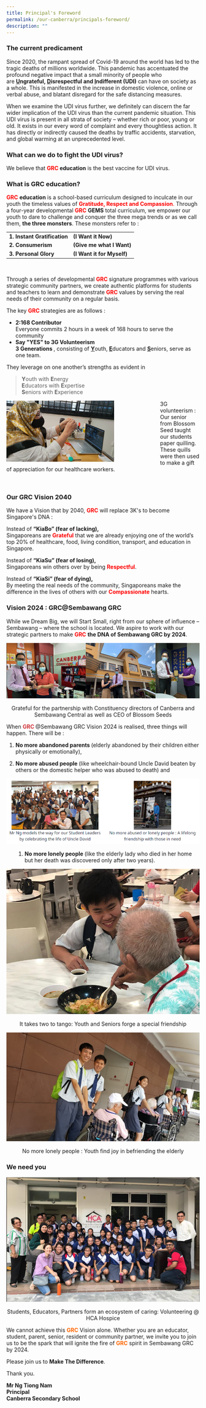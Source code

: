 ```yaml
---
title: Principal's Foreword
permalink: /our-canberra/principals-foreword/
description: ""
---
```

<div>
<h3><strong>The current predicament</strong></h3>
<div>
<p>Since 2020, the rampant spread of Covid-19 around the world has led to the tragic deaths of millions worldwide. This pandemic has accentuated the profound negative impact that a small minority of people who are&nbsp;<strong><u>U</u>ngrateful,&nbsp;<u>D</u>isrespectful and&nbsp;<u>I</u>ndifferent (UDI)</strong> can have on society as a whole. This is manifested in the increase in domestic violence, online or verbal abuse, and blatant disregard for the safe distancing measures.</p>
<p>When we examine the UDI virus further, we definitely can discern the far wider implication of the UDI virus than the current pandemic situation. This UDI virus is present in all strata of society &ndash; whether rich or poor, young or old. It exists in our every word of complaint and every thoughtless action. It has directly or indirectly caused the deaths by traffic accidents, starvation, and global warming at an unprecedented level.</p>
</div>
</div>
<h3><strong>What can we do to fight the UDI virus?</strong></h3>
<p>We believe that&nbsp;<strong><span style="color: #ff0000;">GRC</span>&nbsp;education</strong> is the best vaccine for UDI virus.</p>
<h3><strong>What is GRC education?</strong></h3>
<div>
<div>
<p><span style="color: #ff0000;"><strong>GRC</strong></span>&nbsp;<strong>education</strong>&nbsp;is a school-based curriculum designed to inculcate in our youth the timeless values of&nbsp;<span style="color: #ff0000;"><strong>Gratitude, Respect and Compassion</strong>.</span> Through a four-year developmental&nbsp;<span style="color: #ff0000;"><strong>GRC</strong>&nbsp;</span><strong>GEMS</strong>&nbsp;total curriculum, we empower our youth to dare to challenge and conquer the three mega trends or as we call them,&nbsp;<strong>the three monsters</strong>. These monsters refer to :</p>
<table>
<tbody>
<tr>
<td><strong>1. Instant Gratification</strong></td>
<td><strong>(I Want it Now)</strong></td>
</tr>
<tr>
<td><strong>2. Consumerism</strong></td>
<td><strong>(Give me what I Want)</strong></td>
</tr>
<tr>
<td><strong>3. Personal Glory</strong></td>
<td><strong>(I Want it for Myself)</strong></td>
</tr>
</tbody>
</table>
<br />
<p>Through a series of developmental&nbsp;<span style="color: #ff0000;"><strong>GRC&nbsp;</strong></span>signature programmes with various strategic community partners, we create authentic platforms for students and teachers to learn and demonstrate&nbsp;<span style="color: #ff0000;"><strong>GRC&nbsp;</strong></span>values by serving the real needs of their community on a regular basis.</p>
<p>The key&nbsp;<span style="color: #ff0000;"><strong>GRC&nbsp;</strong></span>strategies are as follows :</p>
<div>
<ul>
<li><strong>2:168 Contributor</strong>
<div>Everyone commits 2 hours in a week of 168 hours to serve the community</div>
</li>
<li>
<div><strong>Say "YES" to 3G Volunteerism</strong></div>
<div><strong>3 Generations&nbsp;</strong>, consisting of&nbsp;<strong><u>Y</u></strong>outh,&nbsp;<strong><u>E</u></strong>ducators and&nbsp;<strong><u>S</u></strong>eniors, serve as one team.</div>
</li>
</ul>
</div>
<p>They leverage on one another&rsquo;s strengths as evident in&nbsp;</p>
<blockquote>
<p><strong>Y</strong>outh with&nbsp;<strong>E</strong>nergy<br /><strong>E</strong>ducators with&nbsp;<strong>E</strong>xpertise<br /><strong>S</strong>eniors with&nbsp;<strong>E</strong>xperience</p>
</blockquote>
<div>
<div style="float: left">
<img src="/images/PF1.png" style="width:70%" />
</div>
<div>
<p>3G volunteerism : Our senior from Blossom Seed taught our students paper quilling. These quills were then used to make a gift of appreciation for our healthcare workers.</p>
</div>
<br/><h3><strong>Our GRC Vision 2040</strong></h3>
<div>
<p>We have a Vision that by 2040,&nbsp;<span style="color: #ff0000;"><strong>GRC</strong>&nbsp;</span>will replace 3K's to become Singapore's DNA :</p>
<p>Instead of&nbsp;<strong>&ldquo;KiaBo&rdquo; (fear of lacking),<br /></strong>Singaporeans are&nbsp;<span style="color: #ff0000;"><strong>Grateful</strong>&nbsp;</span>that we are already enjoying one of the world&rsquo;s top 20% of healthcare, food, living condition, transport, and education in Singapore.</p>
<p>Instead of&nbsp;<strong>&ldquo;KiaSu&rdquo; (fear of losing),<br /></strong>Singaporeans win others over by being&nbsp;<span style="color: #ff0000;"><strong>Respectful</strong></span>.</p>
<p>Instead of&nbsp;<strong>&ldquo;KiaSi&rdquo; (fear of dying),<br /></strong>By meeting the real needs of the community, Singaporeans make the difference in the lives of others with our&nbsp;<span style="color: #ff0000;"><strong>Compassionate</strong>&nbsp;</span>hearts.</p>
<div>
<h3><strong>Vision 2024 : GRC@Sembawang GRC</strong></h3>
<div>
<p>While we Dream Big, we will Start Small, right from our sphere of influence &ndash; Sembawang &ndash; where the school is located. We aspire to work with our strategic partners to make&nbsp;<span style="color: #ff0000;"><strong>GRC</strong>&nbsp;</span><strong>the DNA of Sembawang GRC by 2024</strong>.</p>
</div>
</div>
<img src="/images/PF2.png">	
<p style="text-align: center;">Grateful for the partnership with Constituency directors of Canberra and Sembawang Central as well as CEO of Blossom Seeds</p>
	<p>When&nbsp;<strong><span style="color: #d13438;">GRC&nbsp;</span></strong>@Sembawang GRC Vision 2024 is realised, three things will happen. There will be :</p>
<div>
<ol>
<li>
<p><strong>No more abandoned parents&nbsp;</strong>(elderly abandoned by their children either physically or emotionally),</p>
</li>
<li>
<p><strong>No more abused people&nbsp;</strong>(like wheelchair-bound Uncle David beaten by others or the domestic helper who was abused to death) and</p>
</li>
</ol>
</div>
<img src="/images/pfpf.png">
<ol>
<ol>
<li><strong>No more lonely people&nbsp;</strong>(like the elderly lady who died in her home but her death was discovered only after two years).</li>
</ol>
</ol>
<img src="/images/PF5.png">
<p style="text-align: center;">It takes two to tango: Youth and Seniors forge a special friendship</p>
<img src="/images/PF6.png">
<p style="text-align: center;">No more lonely people : Youth find joy in befriending the elderly</p>
<h3><strong>We need you</strong></h3>
<img src="/images/PF7.png">
<p style="text-align: center;">Students, Educators, Partners form an ecosystem of caring: Volunteering @ HCA Hospice</p>
<div>
<div>
<p>We cannot achieve this&nbsp;<span style="color: #ff6600;"><strong>GRC</strong>&nbsp;</span>Vision alone. Whether you are an educator, student, parent, senior, resident or community partner, we invite you to join us to be the spark that will ignite the fire of&nbsp;<span style="color: #ff6600;"><strong>GRC</strong>&nbsp;</span>spirit in Sembawang GRC by 2024.</p>
<p>Please join us to&nbsp;<strong>Make The Difference</strong>.</p>
<p>Thank you.</p>
<p><strong>Mr Ng Tiong Nam<br /></strong><strong>Principal<br /></strong><strong>Canberra Secondary School</strong></p>
</div>
</div>